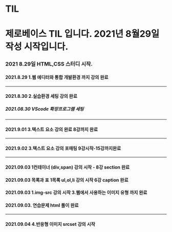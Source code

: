 # TIL
# 제로베이스 TIL 입니다. 2021년 8월29일 작성 시작입니다.
### 2021 8.29일 HTML,CSS 스터디 시작.
#### 2021.8.29 1.웹 에디터와 통합 개발환경 까지 강의 완료
--------------------------------------------------
#### 2021.8.30 2.실습환경 세팅 강의 완료
##### 2021.08.30 VScode 확장프로그램 세팅
--------------------------------------------------
#### 2021.9.01 3.텍스트 요소 강의 완료 8강까지 완료 
-----------------------------------------------
#### 2021.9.02 3.텍스트 요소 강의 포매팅 9강시작-15강까지완료
-----------------------------------------------
#### 2021.09.03 1컨테이너 (div,span) 강의 시작 - 8강 section 완료
#### 2021.09.03 목록과 표 1목록 ul,ol,li 강의 시작 6강 caption 완료
#### 2021.09.03 1.img-src 강의 시작 3.웹에서 사용하는 이미지 유형 까지 완료
#### 2021.09.03. 연습문제 html 풀이 완료
-----------------------------------------------
#### 2021.09.04 4.반응형 이미지 srcset 강의 시작